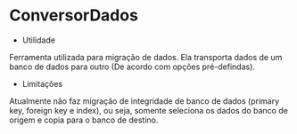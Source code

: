 # ConversorDados
- Utilidade

Ferramenta utilizada para migração de dados. Ela transporta dados de um banco de dados para outro (De acordo com opções pré-defindas).

- Limitações

Atualmente não faz migração de integridade de banco de dados (primary key, foreign key e index), ou seja, somente seleciona os dados do banco de origem e copia para o banco de destino.


